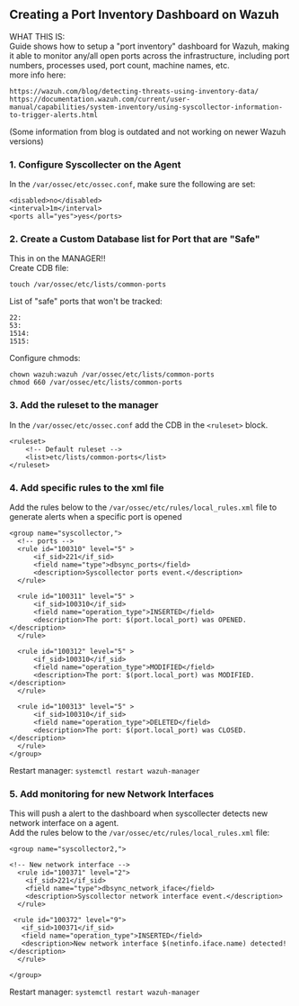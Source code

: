 ## Creating a Port Inventory Dashboard on Wazuh ##
WHAT THIS IS:  
Guide shows how to setup a "port inventory" dashboard for Wazuh, making it able to monitor any/all open ports across the infrastructure, including port numbers, processes used, port count, machine names, etc.  
more info here: <br>
```
https://wazuh.com/blog/detecting-threats-using-inventory-data/
https://documentation.wazuh.com/current/user-manual/capabilities/system-inventory/using-syscollector-information-to-trigger-alerts.html
```
(Some information from blog is outdated and not working on newer Wazuh versions) <br>

### 1. Configure Syscollecter on the Agent
In the ```/var/ossec/etc/ossec.conf```, make sure the following are set: <br>
```
<disabled>no</disabled>
<interval>1m</interval>
<ports all="yes">yes</ports>
```

### 2. Create a Custom Database list for Port that are "Safe" ###
This in on the MANAGER!! <br>
Create CDB file:<br>
```
touch /var/ossec/etc/lists/common-ports
```
List of "safe" ports that won't be tracked: <br>
```
22:
53:
1514:
1515:
```
Configure chmods: <br>
```
chown wazuh:wazuh /var/ossec/etc/lists/common-ports
chmod 660 /var/ossec/etc/lists/common-ports
```

### 3. Add the ruleset to the manager ###
In the ```/var/ossec/etc/ossec.conf``` add the CDB in the ```<ruleset>``` block. <br>
```
<ruleset>
    <!-- Default ruleset -->
    <list>etc/lists/common-ports</list>
</ruleset>
```

### 4. Add specific rules to the xml file ###
Add the rules below to the ```/var/ossec/etc/rules/local_rules.xml``` file to generate alerts when a specific port is opened<br>
```
<group name="syscollector,">
  <!-- ports -->
  <rule id="100310" level="5" >
      <if_sid>221</if_sid>
      <field name="type">dbsync_ports</field>
      <description>Syscollector ports event.</description>
  </rule>

  <rule id="100311" level="5" >
      <if_sid>100310</if_sid>
      <field name="operation_type">INSERTED</field>
      <description>The port: $(port.local_port) was OPENED. </description>
  </rule>

  <rule id="100312" level="5" >
      <if_sid>100310</if_sid>
      <field name="operation_type">MODIFIED</field>
      <description>The port: $(port.local_port) was MODIFIED. </description>
  </rule>

  <rule id="100313" level="5" >
      <if_sid>100310</if_sid>
      <field name="operation_type">DELETED</field>
      <description>The port: $(port.local_port) was CLOSED. </description>
  </rule>
</group>
```
Restart manager: ```systemctl restart wazuh-manager```

### 5. Add monitoring for new Network Interfaces ###
This will push a alert to the dashboard when syscollecter detects new network interface on a agent.<br><nr>
Add the rules below to the ```/var/ossec/etc/rules/local_rules.xml``` file:
```
<group name="syscollector2,">
  
<!-- New network interface -->
  <rule id="100371" level="2">
    <if_sid>221</if_sid>
    <field name="type">dbsync_network_iface</field>
    <description>Syscollector network interface event.</description>
  </rule>

 <rule id="100372" level="9">
   <if_sid>100371</if_sid>
   <field name="operation_type">INSERTED</field>
   <description>New network interface $(netinfo.iface.name) detected!</description>
  </rule>

</group>
```
Restart manager: ```systemctl restart wazuh-manager```


